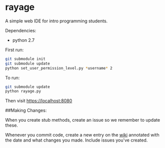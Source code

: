 rayage
======

A simple web IDE for intro programming students.

Dependencies:
* python 2.7

First run:
```bash
git submodule init
git submodule update
python set_user_permission_level.py *username* 2
```

To run:
```bash
git submodule update
python rayage.py
```


Then visit [https://localhost:8080](https://localhost:8080)

##Making Changes:

When you create stub methods, create an issue so we remember to update these.

Whenever you commit code, create a new entry on the [wiki](https://github.com/MorganBorman/rayage/wiki/Current-Status)
annotated with the date and what changes you made. Include issues you've created.
